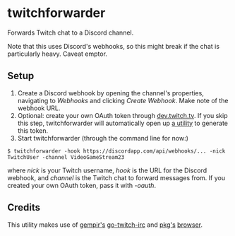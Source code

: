 # twitchforwarder

Forwards Twitch chat to a Discord channel. 

Note that this uses Discord's webhooks, so this might break if the chat is particularly heavy. Caveat emptor.

## Setup
1. Create a Discord webhook by opening the channel's properties, navigating to *Webhooks* and clicking *Create Webhook*. Make note of the webhook URL.
2. Optional: create your own OAuth token through [dev.twitch.tv](https://dev.twitch.tv/dashboard/apps/create). If you skip this step, twitchforwarder will automatically open up [a utility](https://twitchapps.com/tmi/) to generate this token.
3. Start twitchforwarder (through the command line for now:)

```
$ twitchforwarder -hook https://discordapp.com/api/webhooks/... -nick TwitchUser -channel VideoGameStream23 
```

where *nick* is your Twitch username, *hook* is the URL for the Discord webhook, and *channel* is the Twitch chat to forward messages from. If you created your own OAuth token, pass it with *-oauth*.

## Credits
This utility makes use of [gempir's](https://github.com/gempir) [go-twitch-irc](https://github.com/gempir/go-twitch-irc) and [pkg's](https://github.com/pkg) [browser](https://github.com/pkg/browser).